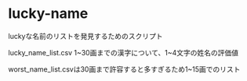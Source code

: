 # lucky-name



luckyな名前のリストを発見するためのスクリプト

lucky_name_list.csv
1~30画までの漢字について、1~4文字の姓名の評価値

worst_name_list.csvは30画まで許容すると多すぎるため1~15画でのリスト